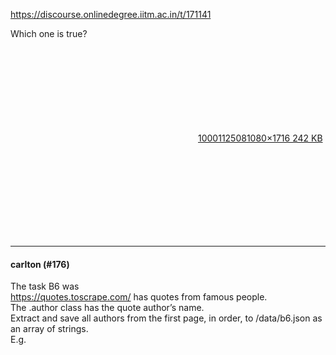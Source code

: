 https://discourse.onlinedegree.iitm.ac.in/t/171141

Which one is true?</p>
<p><div class="lightbox-wrapper"><a class="lightbox" data-download-href="/uploads/short-url/9VsjXkzgu3WEc9ewu0oPFV54Buk.jpeg?dl=1" href="https://europe1.discourse-cdn.com/flex013/uploads/iitm/original/3X/4/5/459244734bb379e3b318b5cc687ad47358f764bc.jpeg" rel="noopener nofollow ugc" title="1000112508"><div class="meta"><svg aria-hidden="true" class="fa d-icon d-icon-far-image svg-icon"><use href="#far-image"></use></svg><span class="filename">1000112508</span><span class="informations">1080×1716 242 KB</span><svg aria-hidden="true" class="fa d-icon d-icon-discourse-expand svg-icon"><use href="#discourse-expand"></use></svg></div></a></div></p><hr>

<h4>carlton (#176)</h4>
<p>The task B6 was<br/>
<a href="https://quotes.toscrape.com/">https://quotes.toscrape.com/</a> has quotes from famous people.<br/>
The .author class has the quote author’s name.<br/>
Extract and save all authors from the first page, in order, to /data/b6.json as an array of strings.<br/>
E.g.